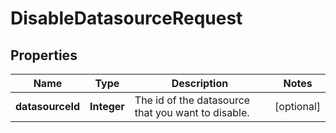 

# DisableDatasourceRequest


## Properties

| Name | Type | Description | Notes |
|------------ | ------------- | ------------- | -------------|
|**datasourceId** | **Integer** | The id of the datasource that you want to disable. |  [optional] |




